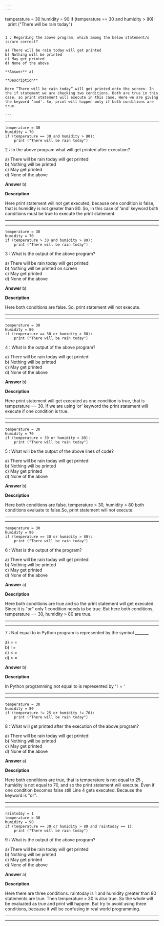 ```yaml
---
---


```
temperature = 30
humidity = 90
if (temperature == 30 and humidity > 80):
    print ("There will be rain today")
```

1 : Regarding the above program, which among the below statement/s is/are correct?  

a) There will be rain today will get printed  
b) Nothing will be printed  
c) May get printed  
d) None of the above  

**Answer** a) 

**Description**

Here “There will be rain today” will get printed onto the screen. In the if statement we are checking two conditions. Both are true in this case, so print statement will execute in this case. Here we are giving the keyword ‘and’. So, print will happen only if both conditions are true.  

---
```

---


```
temperature = 30
humidity = 70
if (temperature == 30 and humidity > 80):
    print ("There will be rain today")
```

2 : In the above program what will get printed after execution?  

a) There will be rain today will get printed  
b) Nothing will be printed  
c) May get printed  
d) None of the above  

**Answer** b) 

**Description**

Here print statement will not get executed, because one condition is false, that is humidity is not greater than 80. So, in this case of ‘and’ keyword both conditions must be true to execute the print statement.

---
---


```
temperature = 30
humidity = 70
if (temperature > 30 and humidity > 80):
    print ("There will be rain today")
```

3 : What is the output of the above program?  

a) There will be rain today will get printed  
b) Nothing will be printed on screen  
c) May get printed  
d) None of the above  

**Answer** b) 

**Description**

Here both conditions are false. So, print statement will not execute.  

---
---


```
temperature = 30
humidity = 80
if (temperature == 30 or humidity > 80):
    print ("There will be rain today")
```

4 : What is the output of the above program?  

a) There will be rain today will get printed   
b) Nothing will be printed   
c) May get printed   
d) None of the above  

**Answer** b) 

**Description**

Here print statement will get executed as one condition is true, that is temperature == 30. If we are using ‘or’ keyword the print statement will execute if one condition is true.

---
---


```
temperature = 30
humidity = 70
if (temperature > 30 or humidity > 80):
    print ("There will be rain today")
```

5 : What will be the output of the above lines of code?  

a) There will be rain today will get printed   
b) Nothing will be printed   
c) May get printed   
d) None of the above  

**Answer** b) 

**Description**

Here both conditions are false. temperature &gt; 30, humidity &gt; 80 both conditions evaluate to false.So, print statement will not execute.

---
---


```
temperature = 30
humidity = 90
if (temperature == 30 or humidity > 80):
    print ("There will be rain today")
```

6 : What is the output of the program?  

a) There will be rain today will get printed   
b) Nothing will be printed   
c) May get printed   
d) None of the above  

**Answer** a) 

**Description**

Here both conditions are true and so the print statement will get executed. Since it is "or" only 1 condition needs to be true. But here both conditions, temperature == 30, humidity &gt; 80 are true.  

---
---


7 : Not equal to in Python program is represented by the symbol _______

a) = =  
b) ! =   
c) < =   
d) > =  

**Answer** b) 

**Description**

In Python programming not equal to is represented by ‘ ! = ‘  

---
---


```
temperature = 30
humidity = 80
if (temperature != 25 or humidity != 70):
    print ("There will be rain today")
```

8 : What will get printed after the execution of the above program?  

a) There will be rain today will get printed  
b) Nothing will be printed  
c) May get printed   
d) None of the above  

**Answer** a) 

**Description**

Here both conditions are true, that is temperature is not equal to 25 , humidity is not equal to 70, and so the print statement will execute. Even if one condition becomes false still Line 4 gets executed. Because the keyword is "or".

---
---


```
raintoday = 1
temperature = 30
humidity = 90
if (temperature == 30 or humidity > 80 and raintoday == 1):
    print ("There will be rain today")
```

9 : What is the output of the above program?  

a) There will be rain today will get printed   
b) Nothing will be printed  
c) May get printed   
d) None of the above  

**Answer** a) 

**Description**

Here there are three conditions. raintoday is 1 and humidity greater than 80 statements are true. Then temperature = 30 is also true. So the whole will be evaluated as true and print will happen. But try to avoid using three conditions, because it will be confusing in real world programming.

---
---






